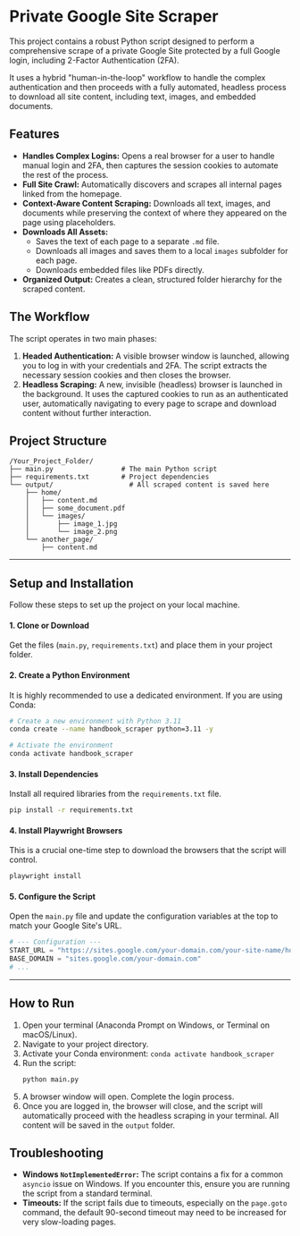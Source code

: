 # Private Google Site Scraper

This project contains a robust Python script designed to perform a comprehensive scrape of a private Google Site protected by a full Google login, including 2-Factor Authentication (2FA).

It uses a hybrid "human-in-the-loop" workflow to handle the complex authentication and then proceeds with a fully automated, headless process to download all site content, including text, images, and embedded documents.

## Features

  * **Handles Complex Logins:** Opens a real browser for a user to handle manual login and 2FA, then captures the session cookies to automate the rest of the process.
  * **Full Site Crawl:** Automatically discovers and scrapes all internal pages linked from the homepage.
  * **Context-Aware Content Scraping:** Downloads all text, images, and documents while preserving the context of where they appeared on the page using placeholders.
  * **Downloads All Assets:**
      * Saves the text of each page to a separate `.md` file.
      * Downloads all images and saves them to a local `images` subfolder for each page.
      * Downloads embedded files like PDFs directly.
  * **Organized Output:** Creates a clean, structured folder hierarchy for the scraped content.

## The Workflow

The script operates in two main phases:

1.  **Headed Authentication:** A visible browser window is launched, allowing you to log in with your credentials and 2FA. The script extracts the necessary session cookies and then closes the browser.
2.  **Headless Scraping:** A new, invisible (headless) browser is launched in the background. It uses the captured cookies to run as an authenticated user, automatically navigating to every page to scrape and download content without further interaction.

## Project Structure

```
/Your_Project_Folder/
├── main.py                 # The main Python script
├── requirements.txt        # Project dependencies
└── output/                   # All scraped content is saved here
    ├── home/
    │   ├── content.md
    │   ├── some_document.pdf
    │   └── images/
    │       ├── image_1.jpg
    │       └── image_2.png
    └── another_page/
        ├── content.md
```

-----

## Setup and Installation

Follow these steps to set up the project on your local machine.

#### 1\. Clone or Download

Get the files (`main.py`, `requirements.txt`) and place them in your project folder.

#### 2\. Create a Python Environment

It is highly recommended to use a dedicated environment. If you are using Conda:

```bash
# Create a new environment with Python 3.11
conda create --name handbook_scraper python=3.11 -y

# Activate the environment
conda activate handbook_scraper
```

#### 3\. Install Dependencies

Install all required libraries from the `requirements.txt` file.

```bash
pip install -r requirements.txt
```

#### 4\. Install Playwright Browsers

This is a crucial one-time step to download the browsers that the script will control.

```bash
playwright install
```

#### 5\. Configure the Script

Open the `main.py` file and update the configuration variables at the top to match your Google Site's URL.

```python
# --- Configuration ---
START_URL = "https://sites.google.com/your-domain.com/your-site-name/home"
BASE_DOMAIN = "sites.google.com/your-domain.com"
# ...
```

-----

## How to Run

1.  Open your terminal (Anaconda Prompt on Windows, or Terminal on macOS/Linux).
2.  Navigate to your project directory.
3.  Activate your Conda environment: `conda activate handbook_scraper`
4.  Run the script:
    ```bash
    python main.py
    ```
5.  A browser window will open. Complete the login process.
6.  Once you are logged in, the browser will close, and the script will automatically proceed with the headless scraping in your terminal. All content will be saved in the `output` folder.

## Troubleshooting

  * **Windows `NotImplementedError`:** The script contains a fix for a common `asyncio` issue on Windows. If you encounter this, ensure you are running the script from a standard terminal.
  * **Timeouts:** If the script fails due to timeouts, especially on the `page.goto` command, the default 90-second timeout may need to be increased for very slow-loading pages.
